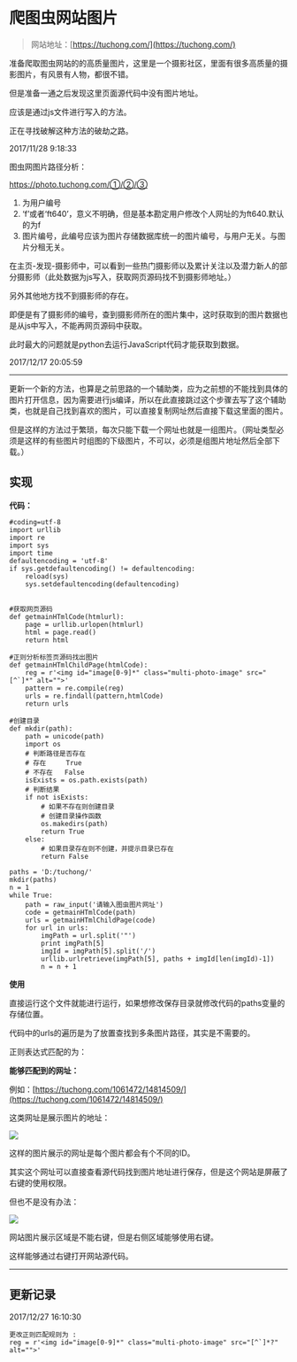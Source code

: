 # 爬图虫网站图片

> 网站地址：[https://tuchong.com/](https://tuchong.com/)



准备爬取图虫网站的的高质量图片，这里是一个摄影社区，里面有很多高质量的摄影图片，有风景有人物，都很不错。

但是准备一通之后发现这里页面源代码中没有图片地址。

应该是通过js文件进行写入的方法。

正在寻找破解这种方法的破劫之路。

2017/11/28 9:18:33 


图虫网图片路径分析：

https://photo.tuchong.com/①/②/③

1. 为用户编号
2. ‘f’或者‘ft640’，意义不明确，但是基本勘定用户修改个人网址的为ft640.默认的为f
3. 图片编号，此编号应该为图片存储数据库统一的图片编号，与用户无关。与图片分租无关。

在主页-发现-摄影师中，可以看到一些热门摄影师以及累计关注以及潜力新人的部分摄影师（此处数据为js写入，获取网页源码找不到摄影师地址。）

另外其他地方找不到摄影师的存在。

即便是有了摄影师的编号，查到摄影师所在的图片集中，这时获取到的图片数据也是从js中写入，不能再网页源码中获取。


此时最大的问题就是python去运行JavaScript代码才能获取到数据。


2017/12/17 20:05:59 


---

更新一个新的方法，也算是之前思路的一个辅助类，应为之前想的不能找到具体的图片打开信息，因为需要进行js编译，所以在此直接跳过这个步骤去写了这个辅助类，也就是自己找到喜欢的图片，可以直接复制网址然后直接下载这里面的图片。

但是这样的方法过于繁琐，每次只能下载一个网址也就是一组图片。（网址类型必须是这样的有些图片时组图的下级图片，不可以，必须是组图片地址然后全部下载。）

## 实现


**代码：**

	#coding=utf-8
	import urllib
	import re
	import sys
	import time
	defaultencoding = 'utf-8'
	if sys.getdefaultencoding() != defaultencoding:
	    reload(sys)
	    sys.setdefaultencoding(defaultencoding)
	
	
	#获取网页源码
	def getmainHTmlCode(htmlurl):
	    page = urllib.urlopen(htmlurl)
	    html = page.read()
	    return html
	
	#正则分析标签页源码找出图片
	def getmainHTmlChildPage(htmlCode):
	    reg = r'<img id="image[0-9]*" class="multi-photo-image" src="[^`]*" alt="">'
	    pattern = re.compile(reg)
	    urls = re.findall(pattern,htmlCode)
	    return urls
	
	#创建目录
	def mkdir(path):
	    path = unicode(path)
	    import os
	    # 判断路径是否存在
	    # 存在     True
	    # 不存在   False
	    isExists = os.path.exists(path)
	    # 判断结果
	    if not isExists:
	        # 如果不存在则创建目录
	        # 创建目录操作函数
	        os.makedirs(path)
	        return True
	    else:
	        # 如果目录存在则不创建，并提示目录已存在
	        return False
	
	paths = 'D:/tuchong/'
	mkdir(paths)
	n = 1
	while True:
	    path = raw_input('请输入图虫图片网址')
	    code = getmainHTmlCode(path)
	    urls = getmainHTmlChildPage(code)
	    for url in urls:
	        imgPath = url.split('"')
	        print imgPath[5]
	        imgId = imgPath[5].split('/')
	        urllib.urlretrieve(imgPath[5], paths + imgId[len(imgId)-1])
	        n = n + 1

**使用**

直接运行这个文件就能进行运行，如果想修改保存目录就修改代码的paths变量的存储位置。

代码中的urls的遍历是为了放置查找到多条图片路径，其实是不需要的。

正则表达式匹配的为：<img id="image[0-9]*" class="multi-photo-image" src="[^`]*" alt="">

**能够匹配到的网址：**

例如：[https://tuchong.com/1061472/14814509/](https://tuchong.com/1061472/14814509/)

这类网址是展示图片的地址：

![](https://i.imgur.com/zv5xUoi.jpg)

这样的图片展示的网址是每个图片都会有个不同的ID。

其实这个网址可以直接查看源代码找到图片地址进行保存，但是这个网站是屏蔽了右键的使用权限。

但也不是没有办法：

![](https://i.imgur.com/571rX89.jpg)

网站图片展示区域是不能右键，但是右侧区域能够使用右键。

这样能够通过右键打开网站源代码。

---

## 更新记录

2017/12/27 16:10:30 

	更改正则匹配规则为 : 
    reg = r'<img id="image[0-9]*" class="multi-photo-image" src="[^`]*?" alt="">'